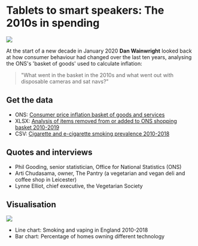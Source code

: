 # Tablets to smart speakers: The 2010s in spending

![](https://ichef.bbci.co.uk/news/624/cpsprodpb/F1B6/production/_109987816_smartspeaker-nc.png)

At the start of a new decade in January 2020 **Dan Wainwright** looked back at how consumer behaviour had changed over the last ten years, analysing the ONS's 'basket of goods' used to calculate inflation:

> "What went in the basket in the 2010s and what went out with disposable cameras and sat navs?"

## Get the data

* ONS: [Consumer price inflation basket of goods and services](https://www.ons.gov.uk/economy/inflationandpriceindices/articles/ukconsumerpriceinflationbasketofgoodsandservices/previousReleases)
* XLSX: [Analysis of items removed from or added to ONS shopping basket 2010-2019](https://github.com/BBC-Data-Unit/onsbasket2010s/blob/master/basketmaster.xlsx)
* CSV: [Cigarette and e-cigarette smoking prevalence 2010-2018](https://github.com/BBC-Data-Unit/onsbasket2010s/blob/master/cigarettes.csv)

## Quotes and interviews

* Phil Gooding, senior statistician, Office for National Statistics (ONS) 
* Arti Chudasama, owner, The Pantry (a vegetarian and vegan deli and coffee shop in Leicester)
* Lynne Elliot, chief executive, the Vegetarian Society

## Visualisation

![](https://ichef.bbci.co.uk/news/624/cpsprodpb/A396/production/_109987814_smokingestimates-nc.png)

* Line chart: Smoking and vaping in England 2010-2018
* Bar chart: Percentage of homes owning different technology


